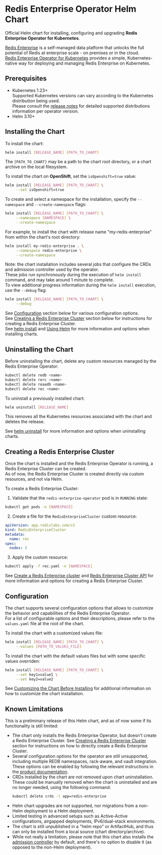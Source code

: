 # Redis Enterprise Operator Helm Chart

Official Helm chart for installing, configuring and upgrading **Redis Enterprise Operator for Kubernetes**.

[Redis Enterprise](https://redis.com/redis-enterprise-software/overview/) is a self-managed data platform that unlocks the full potential of Redis at enterprise scale - on premises or in the cloud.  
[Redis Enterprise Operator for Kubernetes](https://redis.com/redis-enterprise-software/redis-enterprise-on-kubernetes/) provides a simple, Kubernetes-native way for deploying and managing Redis Enterprise on Kubernetes.

## Prerequisites

- Kubernetes 1.23+  
  Supported Kubernetes versions can vary according to the Kubernetes distribution being used.  
  Please consult the [release notes](https://docs.redis.com/latest/kubernetes/release-notes/) for detailed supported distributions information per operator version.
- Helm 3.10+

## Installing the Chart

To install the chart:

```sh
helm install [RELEASE_NAME] [PATH_TO_CHART]
```

The `[PATH_TO_CHART]` may be a path to the chart root directory, or a chart archive on the local filesystem.  
  
To install the chart on **OpenShift**, set the `isOpenshift=true` value:

```sh
helm install [RELEASE_NAME] [PATH_TO_CHART] \
     --set isOpenshift=true
```

To create and select a namespace for the installation, specify the `--namespace` and `--create-namespace` flags:

```sh
helm install [RELEASE_NAME] [PATH_TO_CHART] \
     --namespace [NAMESPACE] \
     --create-namespace
```

For example, to install the chart with release name "my-redis-enterprise" from within the chart's root directory:

```sh
helm install my-redis-enterprise . \
     --namespace redis-enterprise \
     --create-namespace
```

Note: the chart installation includes several jobs that configure the CRDs and admission controller used by the operator.  
These jobs run synchronously during the execution of `helm install` command, and may take around 1 minute to complete.  
To view additional progress information during the `helm install` execution, use the `--debug` flag:

```sh
helm install [RELEASE_NAME] [PATH_TO_CHART] \
     --debug
```

See [Configuration](#configuration) section below for various configuration options.  
See [Creating a Redis Enterprise Cluster](#creating-a-redis-enterprise-cluster) section below for instructions for creating a Redis Enterprise Cluster.  
See [helm install](https://helm.sh/docs/helm/helm_install/) and [Using Helm](https://helm.sh/docs/intro/using_helm/#helm-install-installing-a-package) for more information and options when installing charts.

## Uninstalling the Chart

Before uninstalling the chart, delete any custom resources managed by the Redis Enterprise Operator:

```sh
kubectl delete redb <name>
kubectl delete rerc <name>
kubectl delete reaadb <name>
kubectl delete rec <name>
```

To uninstall a previously installed chart:

```sh
helm uninstall [RELEASE_NAME]
```

This removes all the Kubernetes resources associated with the chart and deletes the release.

See [helm uninstall](https://helm.sh/docs/helm/helm_uninstall/) for more information and options when uninstalling charts.

## Creating a Redis Enterprise Cluster

Once the chart is installed and the Redis Enterprise Operator is running, a Redis Enterprise Cluster can be created.  
As of now, the Redis Enterprise Cluster is created directly via custom resources, and not via Helm.

To create a Redis Enterprise Cluster:

1. Validate that the `redis-enterprise-operator` pod is in `RUNNING` state:

```sh
kubectl get pods -n [NAMESPACE]
```

2. Create a file for the `RedisEnterpriseCluster` custom resource:

```yaml
apiVersion: app.redislabs.com/v1
kind: RedisEnterpriseCluster
metadata:
  name: rec
spec:
  nodes: 3
```

3. Apply the custom resource:

```sh
kubectl apply -f rec.yaml -n [NAMESPACE]
```

See [Create a Redis Enterprise cluster](https://docs.redis.com/latest/kubernetes/deployment/quick-start/#create-a-redis-enterprise-cluster-rec) and [Redis Enterprise Cluster API](https://github.com/RedisLabs/redis-enterprise-k8s-docs/blob/master/redis_enterprise_cluster_api.md) for more information and options for creating a Redis Enterprise Cluster.

## Configuration

The chart supports several configuration options that allows to customize the behavior and capabilities of the Redis Enterprise Operator.  
For a list of configurable options and their descriptions, please refer to the `values.yaml` file at the root of the chart.

To install the chart with a customized values file:

```sh
helm install [RELEASE_NAME] [PATH_TO_CHART] \
     --values [PATH_TO_VALUES_FILE]
```

To install the chart with the default values files but with some specific values overriden:

```sh
helm install [RELEASE_NAME] [PATH_TO_CHART] \
     --set key1=value1 \
     --set key2=value2
```

See [Customizing the Chart Before Installing](https://helm.sh/docs/intro/using_helm/#customizing-the-chart-before-installing) for additional information on how to customize the chart installation.

## Known Limitations

This is a preliminary release of this Helm chart, and as of now some if its functionality is still limited:

- The chart only installs the Redis Enterprise Operator, but doesn't create a Redis Enterprise Cluster. See [Creating a Redis Enterprise Cluster](#creating-a-redis-enterprise-cluster) section for instructions on how to directly create a Redis Enterprise Cluster.
- Several configuration options for the operator are still unsupported, including multiple REDB namespaces, rack-aware, and vault integration. These options can be enabled by following the relevant instructions in the [product documentation](https://docs.redis.com/latest/kubernetes/).
- CRDs installed by the chart are not removed upon chart uninstallation. These could be manually removed when the chart is uninstalled and are no longer needed, using the following command:
  ```sh
  kubectl delete crds -l app=redis-enterprise
  ```
- Helm chart upgrades are not supported, nor migrations from a non-Helm deployment to a Helm deployment.
- Limited testing in advanced setups such as Active-Active configurations, airgapped deployments, IPv6/dual-stack environments.
- The chart is still unpublished in a "helm repo" or ArtifactHub, and thus can only be installed from a local source (chart directory/archive).
- While not really a limitation, please note that this chart also installs the [admission controller](https://docs.redis.com/latest/kubernetes/deployment/quick-start/#enable-the-admission-controller) by default, and there's no option to disable it (as opposed to the non-Helm deployment).
